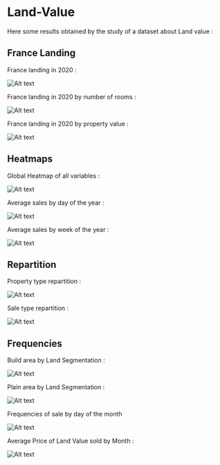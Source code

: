 # Land-Value

Here some results obtained by the study of a dataset about Land value :

## France Landing 

France landing in 2020 :

![Alt text](plots/france_landing_2020.png)

France landing in 2020 by number of rooms :

![Alt text](plots/france_landing_2020_by_number_of_rooms.png)

France landing in 2020 by property value :

![Alt text](plots/france_landing_2020_by_property_value.png)

## Heatmaps

Global Heatmap of all variables :

![Alt text](plots/heatmap.png)

Average sales by day of the year :

![Alt text](plots/average_of_sales_by_day_of_the_year.png)

Average sales by week of the year :

![Alt text](plots/average_of_sales_by_week.png)

## Repartition

Property type repartition :

![Alt text](plots/property_type_repartition.png)

Sale type repartition :

![Alt text](plots/sale_type_repartition.png)

## Frequencies

Build area by Land Segmentation :

![Alt text](plots/Build_area_by_Land_Segmentation.png)

Plain area by Land Segmentation :

![Alt text](plots/Plain_area_by_Land_Segmentation.png)

Frequencies of sale by day of the month

![Alt text](plots/frequency_of_sale_by_day_of_the_month.png)

Average Price of Land Value sold by Month :

![Alt text](plots/Average_Price_of_Land_Value_sold_by_Month.png)
